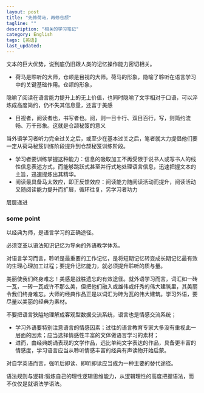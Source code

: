 ```yaml
---
layout: post
title: "先修荷马，再修仓颉"
tagline: ""
description: "相关的学习笔记"
category: English
tags: [英语]
last_updated: 
---
```

文本的巨大优势，说到底仍旧跟人类的记忆操作能力密切相关。
- 荷马是聆听的大师，仓颉是目视的大师。荷马的形象，隐喻了聆听在语言学习中的关键基础作用。仓颉的形象，

隐喻了阅读在语言能力提升上的无上价值，也同时隐喻了文字相对于口语，可以淬炼成高度简约，仍不失其信息量，还富于美感
 -  目视者，阅读者也，书写者也。阅，则一目十行、双目百行，写，则简约流畅、万千形象。这就是仓颉秘笈的意义
 
当外语学习者听力完全过关之后，或至少在基本过关之后，笔者就大力提倡他们要一定从荷马秘笈训练阶段提升到仓颉秘笈训练阶段。
  - 学习者要训练掌握这种能力：信息的吸取加工不再受限于说书人或写书人的线性信息表述方式，而能够跳跃式甚至并行式地处理语言信息，迅速把握文本的主旨，迅速提炼出其精华。
  - 阅读最具备马太效应，即正反馈效应：阅读能力随阅读活动而提升，阅读活动又随阅读能力提升而扩展，循环往复，另学习者功力

层层递进

### some point ###
以经典为师，是语言学习的正确途径。

必须变革以语法知识记忆为导向的外语教学体系。

对语言学习而言，聆听是最重要的工作记忆，是将短期记忆转变成长期记忆最有效的生理心理加工过程；要提升记忆能力，就必须提升聆听的质与量。

美丽使我们终身难忘！美感是战胜遗忘的有效途径。就外语学习而言，词汇如一砖一瓦，一砖一瓦或许不那么美，但把他们融入或雄伟或纤秀的伟大建筑里，其美丽令我们终身难忘。大师的经典作品正是以词汇为砖为瓦的伟大建筑。学习外语，要尽量以美丽的经典为素材。

不要把语言狭隘地理解成客观型数据交流系统，语言也是情感交流系统；

- 学习外语要特别注意语言的情感因素；过往的语言教育专家大多没有重视此一层面的因素；应当选择情感性丰富的文体做语言学习的素材；
- 进而，由经典朗诵表现的文学作品，远比单纯文字表达的作品，具备更丰富的情感度，学习语言应当从聆听情感丰富的经典有声读物开始启蒙。

对自学英语而言，强听后即读、即听即读应当成为一种主要的替代途径。


语法规则与逻辑:锻炼自己的理性逻辑思维能力，从逻辑理性的高度把握语法，而不仅仅是就语法学语法。
